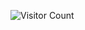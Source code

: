 ![Visitor Count](https://visitor-badge.glitch.me/badge?page_id=aaryapathak12.aaryapathak12)
<!---
aaryapathak12/aaryapathak12 is a ✨ special ✨ repository because its `README.md` (this file) appears on your GitHub profile.
You can click the Preview link to take a look at your changes.
--->
